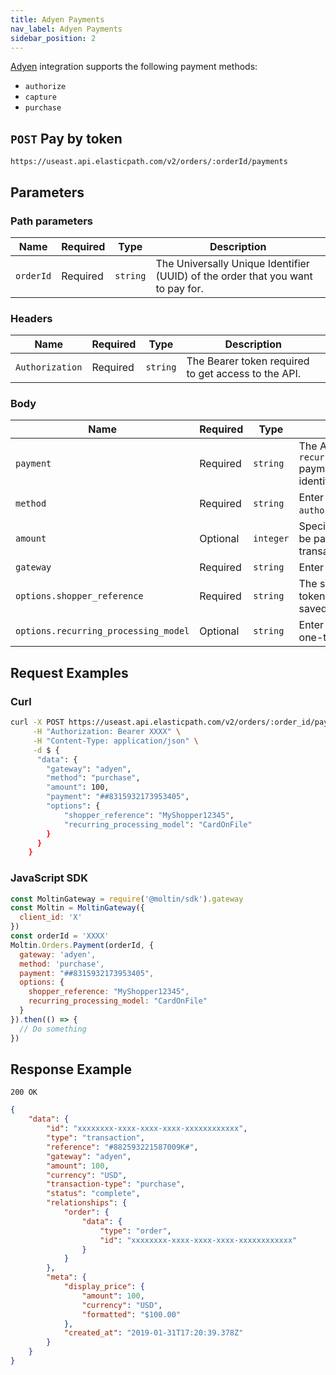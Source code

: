 ```yaml
---
title: Adyen Payments
nav_label: Adyen Payments
sidebar_position: 2
---
```


[Adyen](https://www.adyen.com) integration supports the following payment methods:

- `authorize`
- `capture`
- `purchase`

## `POST` Pay by token

```http
https://useast.api.elasticpath.com/v2/orders/:orderId/payments
```

## Parameters

### Path parameters

| Name | Required | Type | Description |
| --- | --- | --- | --- |
| `orderId` | Required | `string` | The Universally Unique Identifier (UUID) of the order that you want to pay for. |

### Headers

| Name | Required | Type | Description |
| --- | --- | --- | --- |
| `Authorization` | Required | `string` | The Bearer token required to get access to the API. |

### Body

| Name | Required | Type | Description |
| --- | --- | --- | --- |
| `payment` | Required | `string` | The Adyen `recurringDetailReference` payment method identifier. |
| `method` | Required | `string` | Enter `purchase` or `authorize`. |
| `amount` | Optional | `integer` | Specifies the amount to be paid for the transaction. |
| `gateway` | Required | `string` | Enter `adyen`. |
| `options.shopper_reference` | Required | `string` | The shopper reference token associated with the saved payment method. |
| `options.recurring_processing_model` | Optional | `string` | Enter `CardOnFile` for a one-time purchase. |


## Request Examples

### Curl

```bash
curl -X POST https://useast.api.elasticpath.com/v2/orders/:order_id/payments \
     -H "Authorization: Bearer XXXX" \
     -H "Content-Type: application/json" \
     -d $ {
      "data": {
        "gateway": "adyen",
        "method": "purchase",
        "amount": 100,
        "payment": "##8315932173953405",
        "options": {
			"shopper_reference": "MyShopper12345",
			"recurring_processing_model": "CardOnFile"
        }
      }
    }
```

### JavaScript SDK

```javascript
const MoltinGateway = require('@moltin/sdk').gateway
const Moltin = MoltinGateway({
  client_id: 'X'
})
const orderId = 'XXXX'
Moltin.Orders.Payment(orderId, {
  gateway: 'adyen',
  method: 'purchase',
  payment: "##8315932173953405",
  options: {
    shopper_reference: "MyShopper12345",
	recurring_processing_model: "CardOnFile"
  }
}).then(() => {
  // Do something
})
```

## Response Example

`200 OK`

```json
{
    "data": {
        "id": "xxxxxxxx-xxxx-xxxx-xxxx-xxxxxxxxxxxx",
        "type": "transaction",
        "reference": "#882593221587009K#",
        "gateway": "adyen",
        "amount": 100,
        "currency": "USD",
        "transaction-type": "purchase",
        "status": "complete",
        "relationships": {
            "order": {
                "data": {
                    "type": "order",
                    "id": "xxxxxxxx-xxxx-xxxx-xxxx-xxxxxxxxxxxx"
                }
            }
        },
        "meta": {
            "display_price": {
                "amount": 100,
                "currency": "USD",
                "formatted": "$100.00"
            },
            "created_at": "2019-01-31T17:20:39.378Z"
        }
    }
}
```
